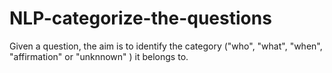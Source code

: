 # NLP-categorize-the-questions
Given a question, the aim is to identify the category ("who", "what", "when", "affirmation" or "unknnown" ) it belongs to. 
